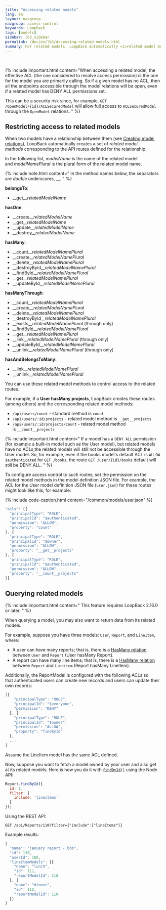 ```yaml
---
title: "Accessing related models"
lang: en
layout: navgroup
navgroup: access-control
keywords: LoopBack
tags: [models]
sidebar: lb3_sidebar
permalink: /doc/en/lb3/Accessing-related-models.html
summary: For related models, LoopBack automatically <i>related model methods</i> corresponding to the API routes defined for the relationship.
---
```

<br clear="all"/>

{% include important.html content="When accessing a related model, the effective ACL (the one considered to resolve access permission) is the one for the model you are primarily calling.
So if a given model has no ACL, then all the endpoints accessible through the model relations will be open, even if a related model has DENY ALL permissions set.

This can be a security risk since, for example, `GET /OpenModel/{id}/ACLSecuredModel` will allow full access to `ACLSecuredModel` through the `OpenModel` relations.
" %}

## Restricting access to related models

When two models have a relationship between them (see [Creating model relations](Creating-model-relations.html)),
LoopBack automatically creates a set of _related model methods_ corresponding to the API routes defined for the relationship.

In the following list, _modelName_ is the name of the related model and _modelNamePlural_ is the plural form of the related model name. 

{% include note.html content="
In the method names below, the separators are _double_ underscores, \_\_.
" %}

**belongsTo**:

* \_\_get\_\__relatedModelName_

**hasOne**:

* \_\_create\_\__relatedModelName_
* \_\_get\_\__relatedModelName_
* \_\_update\_\__relatedModelName_
* \_\_destroy\_\__relatedModelName_

**hasMany**:

* \_\_count\_\__relatedModelNamePlural_
* \_\_create\_\__relatedModelNamePlural_
* \_\_delete\_\__relatedModelNamePlural_
* \_\_destroyById\_\__relatedModelNamePlural_
* \_\_findById\_\__relatedModelNamePlural_
* \_\_get\_\__relatedModelNamePlural_
* \_\_updateById\_\__relatedModelNamePlural_

**hasManyThrough**:

* \_\_count\_\__relatedModelNamePlural_
* \_\_create\_\__relatedModelNamePlural_
* \_\_delete\_\__relatedModelNamePlural_
* \_\_destroyById\_\__relatedModelNamePlural_
* \_\_exists\_\__relatedModelNamePlural_ (through only)
* \_\_findById\_\__relatedModelNamePlural_
* \_\_get\_\__relatedModelNamePlural_
* \_\_link\_\__relatedModelNamePlural_ (through only)
* \_\_updateById\_\__relatedModelNamePlural_
* \_\_unlink\_\__relatedModelNamePlural_ (through only)

**hasAndBelongsToMany**:

* \_\_link\_\__relatedModelNamePlural_
* \_\_unlink\_\__relatedModelNamePlural_

You can use these related model methods to control access to the related routes.

For example, if a **User hasMany projects**, LoopBack creates these routes (among others) and the corresponding related model methods:

* `/api/users/count` - standard method is `count`
* ``/api/users/:id/projects`` - related model method is `__get__projects`
* `/api/users/:id/projects/count` - related model method is `__count__projects`

{% include important.html content="
If a model has a `DENY ALL` permission (for example a built-in model such as the User model), but related models have no ACLs,the related models will still not be accessible through the User model.
So, for example, even if the books model's default ACL is `ALLOW $authenticated` for `GET /books`,
the route `GET /user/{id}/books` default will still be DENY ALL.
" %}

To configure access control to such routes, set the permission on the related model methods in the model definition JSON file.
For example, the ACL for the User model definition JSON file (`user.json`) for these routes might look like this, for example:

{% include code-caption.html content="/common/models/user.json" %}
```javascript
"acls": [{
  "principalType": "ROLE",
  "principalId": "$authenticated",
  "permission": "ALLOW",
  "property": "count"
}, {
  "principalType": "ROLE",
  "principalId": "$owner",
  "permission": "ALLOW",
  "property": "__get__projects"
}, {
  "principalType": "ROLE",
  "principalId": "$authenticated",
  "permission": "ALLOW",
  "property": "__count__projects"
}]
```

## Querying related models

{% include important.html content="
This feature requires LoopBack 2.16.0 or later.
" %}

When querying a model, you may also want to return data from its related models.

For example, suppose you have three models: `User`, `Report`, and `LineItem`, where:

* A user can have many reports; that is, there is a [HasMany relation](HasMany-relations.html) 
  between `User` and `Report` (User hasMany Report).
* A report can have many line items; that is, there is a [HasMany relation](HasMany-relations.html) 
  between `Report` and `Lineitem` (Report hasMany LineItem).

Additionally, the ReportModel is configured with the following ACLs so that authenticated users can create new records and users can update their own records:

```javascript
[{
    "principalType": "ROLE",
    "principalId": "$everyone",
    "permission": "DENY"
  }, {
    "principalType": "ROLE",
    "principalId": "$owner",
    "permission": "ALLOW",
    "property": "findById"
  },
  ...
]
```

Assume the LineItem model has the same ACL defined.

Now, suppose you want to fetch a model owned by your user and also get at its related models.
Here is how you do it with [`findById()`](http://apidocs.strongloop.com/loopback/#persistedmodel-findbyid) using the Node API:

```javascript
Report.findById({
  id: 1,
  filter: {
    include: 'lineitems'
  }
});
```

Using the REST API:

`GET /api/Reports/110?filter={"include":["lineItems"]}`

Example results:

```javascript
{
  "name": "january report - bob",
  "id": 110,
  "userId": 100,
  "lineItemModels": [{
    "name": "lunch",
    "id": 111,
    "reportModelId": 110
  }, {
    "name": "dinner",
    "id": 112,
    "reportModelId": 110
  }]
}
```
